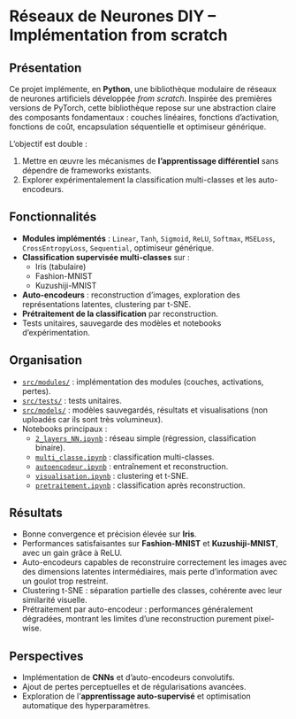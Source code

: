 # Réseaux de Neurones DIY – Implémentation from scratch

## Présentation
Ce projet implémente, en **Python**, une bibliothèque modulaire de réseaux de neurones artificiels développée *from scratch*. Inspirée des premières versions de PyTorch, cette bibliothèque repose sur une abstraction claire des composants fondamentaux : couches linéaires, fonctions d’activation, fonctions de coût, encapsulation séquentielle et optimiseur générique.  

L’objectif est double :  
1. Mettre en œuvre les mécanismes de **l’apprentissage différentiel** sans dépendre de frameworks existants.  
2. Explorer expérimentalement la classification multi-classes et les auto-encodeurs.  

## Fonctionnalités
- **Modules implémentés** : `Linear`, `Tanh`, `Sigmoid`, `ReLU`, `Softmax`, `MSELoss`, `CrossEntropyLoss`, `Sequential`, optimiseur générique.  
- **Classification supervisée multi-classes** sur :
  - Iris (tabulaire)
  - Fashion-MNIST
  - Kuzushiji-MNIST  
- **Auto-encodeurs** : reconstruction d’images, exploration des représentations latentes, clustering par t-SNE.  
- **Prétraitement de la classification** par reconstruction.  
- Tests unitaires, sauvegarde des modèles et notebooks d’expérimentation.  

## Organisation
- [`src/modules/`](src/modules/) : implémentation des modules (couches, activations, pertes).  
- [`src/tests/`](src/tests/) : tests unitaires.  
- [`src/models/`](src/models/) : modèles sauvegardés, résultats et visualisations (non uploadés car ils sont très volumineux).  
- Notebooks principaux :
  - [`2_layers_NN.ipynb`](src/2_layers_NN.ipynb) : réseau simple (régression, classification binaire).  
  - [`multi_classe.ipynb`](src/multi_classe.ipynb) : classification multi-classes.  
  - [`autoencodeur.ipynb`](src/autoencodeur.ipynb) : entraînement et reconstruction.  
  - [`visualisation.ipynb`](src/visualisation.ipynb) : clustering et t-SNE.  
  - [`pretraitement.ipynb`](src/pretraitement.ipynb) : classification après reconstruction.  

## Résultats
- Bonne convergence et précision élevée sur **Iris**.  
- Performances satisfaisantes sur **Fashion-MNIST** et **Kuzushiji-MNIST**, avec un gain grâce à ReLU.  
- Auto-encodeurs capables de reconstruire correctement les images avec des dimensions latentes intermédiaires, mais perte d’information avec un goulot trop restreint.  
- Clustering t-SNE : séparation partielle des classes, cohérente avec leur similarité visuelle.  
- Prétraitement par auto-encodeur : performances généralement dégradées, montrant les limites d’une reconstruction purement pixel-wise.  

## Perspectives
- Implémentation de **CNNs** et d’auto-encodeurs convolutifs.  
- Ajout de pertes perceptuelles et de régularisations avancées.  
- Exploration de l’**apprentissage auto-supervisé** et optimisation automatique des hyperparamètres.  
